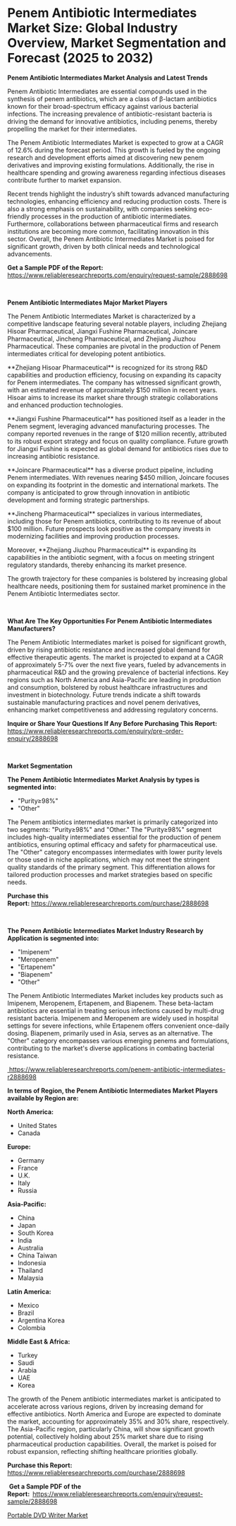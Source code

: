 <p><h1>Penem Antibiotic Intermediates Market Size: Global Industry Overview, Market Segmentation and Forecast (2025 to 2032)</h1></p><p><strong>Penem Antibiotic Intermediates Market Analysis and Latest Trends</strong></p>
<p><p>Penem Antibiotic Intermediates are essential compounds used in the synthesis of penem antibiotics, which are a class of β-lactam antibiotics known for their broad-spectrum efficacy against various bacterial infections. The increasing prevalence of antibiotic-resistant bacteria is driving the demand for innovative antibiotics, including penems, thereby propelling the market for their intermediates. </p><p>The Penem Antibiotic Intermediates Market is expected to grow at a CAGR of 12.6% during the forecast period. This growth is fueled by the ongoing research and development efforts aimed at discovering new penem derivatives and improving existing formulations. Additionally, the rise in healthcare spending and growing awareness regarding infectious diseases contribute further to market expansion. </p><p>Recent trends highlight the industry’s shift towards advanced manufacturing technologies, enhancing efficiency and reducing production costs. There is also a strong emphasis on sustainability, with companies seeking eco-friendly processes in the production of antibiotic intermediates. Furthermore, collaborations between pharmaceutical firms and research institutions are becoming more common, facilitating innovation in this sector. Overall, the Penem Antibiotic Intermediates Market is poised for significant growth, driven by both clinical needs and technological advancements.</p></p>
<p><strong>Get a Sample PDF of the Report:&nbsp;</strong> <a href="https://www.reliableresearchreports.com/enquiry/request-sample/2888698?utm_campaign=2606&utm_medium=2&utm_source=Github&utm_content=ia&utm_term=14032025&utm_id=penem-antibiotic-intermediates">https://www.reliableresearchreports.com/enquiry/request-sample/2888698</a></p>
<p>&nbsp;</p>
<p><strong>Penem Antibiotic Intermediates Major Market Players</strong></p>
<p><p>The Penem Antibiotic Intermediates Market is characterized by a competitive landscape featuring several notable players, including Zhejiang Hisoar Pharmaceutical, Jiangxi Fushine Pharmaceutical, Joincare Pharmaceutical, Jincheng Pharmaceutical, and Zhejiang Jiuzhou Pharmaceutical. These companies are pivotal in the production of Penem intermediates critical for developing potent antibiotics.</p><p>**Zhejiang Hisoar Pharmaceutical** is recognized for its strong R&D capabilities and production efficiency, focusing on expanding its capacity for Penem intermediates. The company has witnessed significant growth, with an estimated revenue of approximately $150 million in recent years. Hisoar aims to increase its market share through strategic collaborations and enhanced production technologies.</p><p>**Jiangxi Fushine Pharmaceutical** has positioned itself as a leader in the Penem segment, leveraging advanced manufacturing processes. The company reported revenues in the range of $120 million recently, attributed to its robust export strategy and focus on quality compliance. Future growth for Jiangxi Fushine is expected as global demand for antibiotics rises due to increasing antibiotic resistance.</p><p>**Joincare Pharmaceutical** has a diverse product pipeline, including Penem intermediates. With revenues nearing $450 million, Joincare focuses on expanding its footprint in the domestic and international markets. The company is anticipated to grow through innovation in antibiotic development and forming strategic partnerships.</p><p>**Jincheng Pharmaceutical** specializes in various intermediates, including those for Penem antibiotics, contributing to its revenue of about $100 million. Future prospects look positive as the company invests in modernizing facilities and improving production processes.</p><p>Moreover, **Zhejiang Jiuzhou Pharmaceutical** is expanding its capabilities in the antibiotic segment, with a focus on meeting stringent regulatory standards, thereby enhancing its market presence.</p><p>The growth trajectory for these companies is bolstered by increasing global healthcare needs, positioning them for sustained market prominence in the Penem Antibiotic Intermediates sector.</p></p>
<p>&nbsp;</p>
<p><strong>What Are The Key Opportunities For Penem Antibiotic Intermediates Manufacturers?</strong></p>
<p><p>The Penem Antibiotic Intermediates market is poised for significant growth, driven by rising antibiotic resistance and increased global demand for effective therapeutic agents. The market is projected to expand at a CAGR of approximately 5-7% over the next five years, fueled by advancements in pharmaceutical R&D and the growing prevalence of bacterial infections. Key regions such as North America and Asia-Pacific are leading in production and consumption, bolstered by robust healthcare infrastructures and investment in biotechnology. Future trends indicate a shift towards sustainable manufacturing practices and novel penem derivatives, enhancing market competitiveness and addressing regulatory concerns.</p></p>
<p><strong>Inquire or Share Your Questions If Any Before Purchasing This Report:</strong> <a href="https://www.reliableresearchreports.com/enquiry/pre-order-enquiry/2888698?utm_campaign=2606&utm_medium=2&utm_source=Github&utm_content=ia&utm_term=14032025&utm_id=penem-antibiotic-intermediates">https://www.reliableresearchreports.com/enquiry/pre-order-enquiry/2888698</a></p>
<p>&nbsp;</p>
<p><strong>Market Segmentation</strong></p>
<p><strong>The Penem Antibiotic Intermediates Market Analysis by types is segmented into:</strong></p>
<p><ul><li>"Purity≥98%"</li><li>"Other"</li></ul></p>
<p><p>The Penem antibiotics intermediates market is primarily categorized into two segments: "Purity≥98%" and "Other." The "Purity≥98%" segment includes high-quality intermediates essential for the production of penem antibiotics, ensuring optimal efficacy and safety for pharmaceutical use. The "Other" category encompasses intermediates with lower purity levels or those used in niche applications, which may not meet the stringent quality standards of the primary segment. This differentiation allows for tailored production processes and market strategies based on specific needs.</p></p>
<p><strong>Purchase this Report:&nbsp;</strong><a href="https://www.reliableresearchreports.com/purchase/2888698?utm_campaign=2606&utm_medium=2&utm_source=Github&utm_content=ia&utm_term=14032025&utm_id=penem-antibiotic-intermediates">https://www.reliableresearchreports.com/purchase/2888698</a></p>
<p>&nbsp;</p>
<p><strong>The Penem Antibiotic Intermediates Market Industry Research by Application is segmented into:</strong></p>
<p><ul><li>"Imipenem"</li><li>"Meropenem"</li><li>"Ertapenem"</li><li>"Biapenem"</li><li>"Other"</li></ul></p>
<p><p>The Penem Antibiotic Intermediates Market includes key products such as Imipenem, Meropenem, Ertapenem, and Biapenem. These beta-lactam antibiotics are essential in treating serious infections caused by multi-drug resistant bacteria. Imipenem and Meropenem are widely used in hospital settings for severe infections, while Ertapenem offers convenient once-daily dosing. Biapenem, primarily used in Asia, serves as an alternative. The "Other" category encompasses various emerging penems and formulations, contributing to the market's diverse applications in combating bacterial resistance.</p></p>
<p><a href="https://www.reliableresearchreports.com/penem-antibiotic-intermediates-r2888698?utm_campaign=2606&utm_medium=2&utm_source=Github&utm_content=ia&utm_term=14032025&utm_id=penem-antibiotic-intermediates">&nbsp;https://www.reliableresearchreports.com/penem-antibiotic-intermediates-r2888698</a></p>
<p><strong>In terms of Region, the Penem Antibiotic Intermediates Market Players available by Region are:</strong></p>
<p>
    <p> <strong> North America: </strong>
        <ul>
            <li>United States</li>
            <li>Canada</li>
        </ul>
        </p> 
    <p> <strong> Europe: </strong>
        <ul>
            <li>Germany</li>
            <li>France</li>
            <li>U.K.</li>
            <li>Italy</li>
            <li>Russia</li>
        </ul>
        </p> 
    <p> <strong> Asia-Pacific: </strong>
        <ul>
            <li>China</li>
            <li>Japan</li>
            <li>South Korea</li>
            <li>India</li>
            <li>Australia</li>
            <li>China Taiwan</li>
            <li>Indonesia</li>
            <li>Thailand</li>
            <li>Malaysia</li>
        </ul>
        </p> 
    <p> <strong> Latin America: </strong>
        <ul>
            <li>Mexico</li>
            <li>Brazil</li>
            <li>Argentina Korea</li>
            <li>Colombia</li>
        </ul>
        </p> 
    <p> <strong> Middle East & Africa: </strong>
        <ul>
            <li>Turkey</li>
            <li>Saudi</li>
            <li>Arabia</li>
            <li>UAE</li>
            <li>Korea</li>
        </ul>
    </p>
    </p>
<p><p>The growth of the Penem antibiotic intermediates market is anticipated to accelerate across various regions, driven by increasing demand for effective antibiotics. North America and Europe are expected to dominate the market, accounting for approximately 35% and 30% share, respectively. The Asia-Pacific region, particularly China, will show significant growth potential, collectively holding about 25% market share due to rising pharmaceutical production capabilities. Overall, the market is poised for robust expansion, reflecting shifting healthcare priorities globally.</p></p>
<p><strong>Purchase this Report: </strong><a href="https://www.reliableresearchreports.com/purchase/2888698?utm_campaign=2606&utm_medium=2&utm_source=Github&utm_content=ia&utm_term=14032025&utm_id=penem-antibiotic-intermediates">https://www.reliableresearchreports.com/purchase/2888698</a></p>
<p>&nbsp;<strong>Get a Sample PDF of the Report:&nbsp;&nbsp;</strong><a href="https://www.reliableresearchreports.com/enquiry/request-sample/2888698?utm_campaign=2606&utm_medium=2&utm_source=Github&utm_content=ia&utm_term=14032025&utm_id=penem-antibiotic-intermediates">https://www.reliableresearchreports.com/enquiry/request-sample/2888698</a></p>
<p><strong></strong></p>
<p><p><a href="https://github.com/manesros8/Market-Research-Report-List-1/blob/main/portable-dvd-writer-market.md?utm_campaign=2606&utm_medium=2&utm_source=Github&utm_content=ia&utm_term=14032025&utm_id=penem-antibiotic-intermediates">Portable DVD Writer Market</a></p></p>